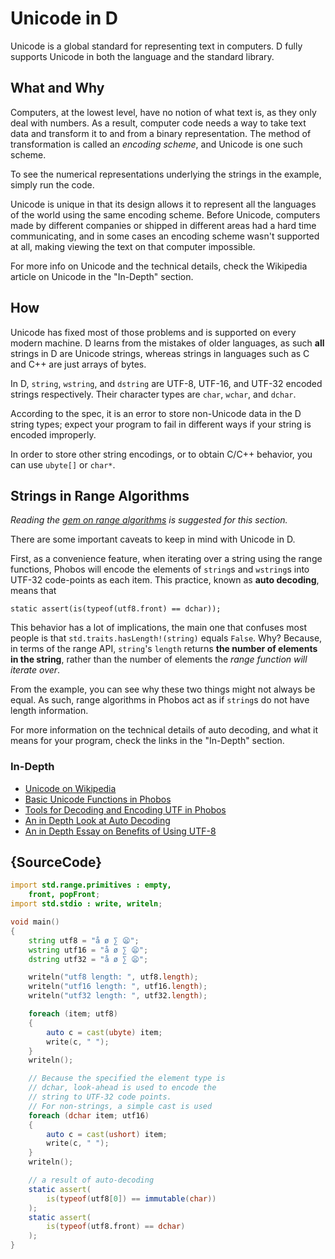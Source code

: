 # Unicode in D

Unicode is a global standard for representing text in computers.
D fully supports Unicode in both the language and the standard
library.

## What and Why

Computers, at the lowest level, have no notion of what text is,
as they only deal with numbers. As a result, computer code needs
a way to take text data and transform it to and from a binary
representation. The method of transformation is called an
*encoding scheme*, and Unicode is one such scheme.

To see the numerical representations underlying the strings in
the example, simply run the code.

Unicode is unique in that its design allows it to represent all
the languages of the world using the same encoding scheme. Before
Unicode, computers made by different companies or shipped in
different areas had a hard time communicating, and in some cases
an encoding scheme wasn't supported at all, making viewing the text
on that computer impossible.

For more info on Unicode and the technical details, check the
Wikipedia article on Unicode in the "In-Depth" section.

## How

Unicode has fixed most of those problems and is supported on every
modern machine. D learns from the mistakes of older languages,
as such **all** strings in D are Unicode strings, whereas strings
in languages such as C and C++ are just arrays of bytes.

In D, `string`, `wstring`, and `dstring` are UTF-8, UTF-16, and
UTF-32 encoded strings respectively. Their character types are
`char`, `wchar`, and `dchar`.

According to the spec, it is an error to store non-Unicode
data in the D string types; expect your program to fail in
different ways if your string is encoded improperly.

In order to store other string encodings, or to obtain C/C++
behavior, you can use `ubyte[]` or `char*`.

## Strings in Range Algorithms

*Reading the* [*gem on range algorithms*](gems/range-algorithms) *is
suggested for this section.*

There are some important caveats to keep in mind with Unicode
in D.

First, as a convenience feature, when iterating over a string
using the range functions, Phobos will encode the elements of
`string`s and `wstring`s into UTF-32 code-points as each item.
This practice, known as **auto decoding**, means that

```
static assert(is(typeof(utf8.front) == dchar));
```

This behavior has a lot of implications, the main one that
confuses most people is that `std.traits.hasLength!(string)`
equals `False`. Why? Because, in terms of the range API,
`string`'s `length` returns **the number of elements in the string**,
rather than the number of elements the *range function will iterate over*.

From the example, you can see why these two things might not always
be equal. As such, range algorithms in Phobos act as if `string`s
do not have length information.

For more information on the technical details of auto decoding,
and what it means for your program, check the links in the
"In-Depth" section.

### In-Depth

- [Unicode on Wikipedia](https://en.wikipedia.org/wiki/Unicode)
- [Basic Unicode Functions in Phobos](https://dlang.org/phobos/std_uni.html)
- [Tools for Decoding and Encoding UTF in Phobos](https://dlang.org/phobos/std_utf.html)
- [An in Depth Look at Auto Decoding](https://jackstouffer.com/blog/d_auto_decoding_and_you.html)
- [An in Depth Essay on Benefits of Using UTF-8](http://utf8everywhere.org/)

## {SourceCode}

```d
import std.range.primitives : empty,
    front, popFront;
import std.stdio : write, writeln;

void main()
{
    string utf8 = "å ø ∑ 😦";
    wstring utf16 = "å ø ∑ 😦";
    dstring utf32 = "å ø ∑ 😦";

    writeln("utf8 length: ", utf8.length);
    writeln("utf16 length: ", utf16.length);
    writeln("utf32 length: ", utf32.length);

    foreach (item; utf8)
    {
        auto c = cast(ubyte) item;
        write(c, " ");
    }
    writeln();

    // Because the specified the element type is
    // dchar, look-ahead is used to encode the
    // string to UTF-32 code points.
    // For non-strings, a simple cast is used
    foreach (dchar item; utf16)
    {
        auto c = cast(ushort) item;
        write(c, " ");
    }
    writeln();

    // a result of auto-decoding
    static assert(
        is(typeof(utf8[0]) == immutable(char))
    );
    static assert(
        is(typeof(utf8.front) == dchar)
    );
}
```
